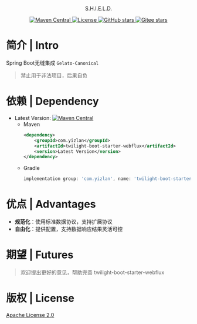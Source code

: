 <p align="center">
  S.H.I.E.L.D.
</p>

<p align="center">
  <a href="https://central.sonatype.com/search?namespace=com.yizlan&name=twilight-boot-starter-webflux">
    <img alt="Maven Central" src="https://img.shields.io/maven-central/v/com.yizlan/twilight-boot-starter-webflux.svg?style=flat-square">
  </a>

  <a href="https://www.apache.org/licenses/LICENSE-2.0">
    <img alt="License" src="https://img.shields.io/badge/license-Apache%202-4EB1BA.svg?style=flat-square">
  </a>

  <a href="https://github.com/sosiao/twilight-boot-starter-webflux">
    <img alt="GitHub stars" src="https://img.shields.io/github/stars/sosiao/twilight-boot-starter-webflux">
  </a>

  <a href="https://gitee.com/sosiao/twilight-boot-starter-webflux">
    <img alt="Gitee stars" src="https://gitee.com/sosiao/twilight-boot-starter-webflux/badge/star.svg?style=flat-square">
  </a>
</p>

# 简介 | Intro

Spring Boot无缝集成 `Gelato-Canonical`

> 禁止用于非法项目，后果自负

# 依赖 | Dependency

- Latest Version: [![Maven Central](https://img.shields.io/maven-central/v/com.yizlan/twilight-boot-starter-webflux.svg)](https://central.sonatype.com/search?namespace=com.yizlan&name=twilight-boot-starter-webflux)
    - Maven
      ```xml
      <dependency>
          <groupId>com.yizlan</groupId>
          <artifactId>twilight-boot-starter-webflux</artifactId>
          <version>Latest Version</version>
      </dependency>
      ```
    - Gradle
      ```groovy
      implementation group: 'com.yizlan', name: 'twilight-boot-starter-webflux', version: 'Latest Version'
      ```

# 优点 | Advantages

- **规范化**：使用标准数据协议，支持扩展协议
- **自由化**：提供配置，支持数据响应结果灵活可控

# 期望 | Futures

> 欢迎提出更好的意见，帮助完善 twilight-boot-starter-webflux

# 版权 | License

[Apache License 2.0](https://www.apache.org/licenses/LICENSE-2.0)
